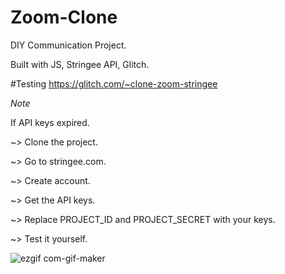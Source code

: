 # Zoom-Clone

DIY Communication Project.  

Built with JS, Stringee API, Glitch.

#Testing
https://glitch.com/~clone-zoom-stringee

*Note* 

  If API keys expired.
  
~> Clone the project.

~> Go to stringee.com.

~> Create account.

~> Get the API keys.

~> Replace PROJECT_ID and PROJECT_SECRET with your keys.

~> Test it yourself.

![ezgif com-gif-maker](https://user-images.githubusercontent.com/60949882/100397494-f9e75300-3017-11eb-8aa6-93a7b9fdeb92.gif)
